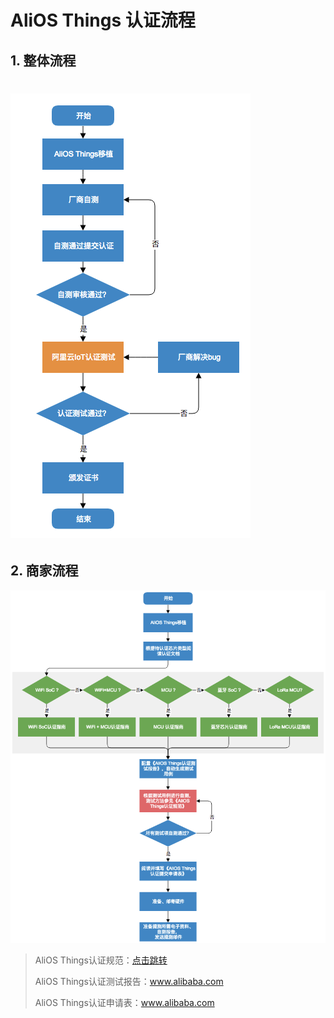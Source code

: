 # AliOS Things 认证流程

## 1. 整体流程

# ![](/assets/certification_flowchart1.png)

## 2. 商家流程

![](/assets/certification_flowchart2.png)

> AliOS Things认证规范：[点击跳转](/certificate_docs/certificate_docs.md)
>
> AliOS Things认证测试报告：www.alibaba.com
>
> AliOS Things认证申请表：www.alibaba.com



